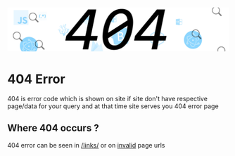 # ![Image for 404](/assets/404.jpg)

# 404 Error

404 is error code which is shown on site if site don't have respective page/data for your query and at that time site serves you 404 error page

## Where 404 occurs ?

404 error can be seen in [/links/](https://big-oh-learn.github.io/links/?q=NOFOUND_SHOW404_NOFOUND) or on [invalid](https://big-oh-learn.github.io/links/invalid/invalid) page urls
